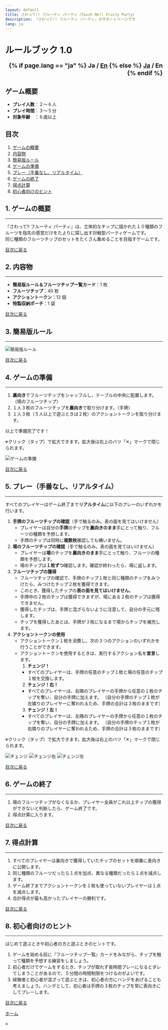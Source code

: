 ```yaml
---
layout: default
title: さわって!! フルーティ パーティ（Touch Me!! Fruity Party）
description: 『さわって!! フルーティ パーティ』のサポートページです
lang: ja
---
```


# **ルールブック 1.0**

<div style="text-align: right; font-size: 1.2rem; font-weight: bold;">
  {% if page.lang == "ja" %}
    <span>Ja / <a href="{{site.baseurl}}{% link _games/touch-me-fruity-party-en.md %}">En</a></span>
  {% else %}
    <span><a href="{{site.baseurl}}{% link _games/touch-me-fruity-party.md %}">Ja</a> / En</span>
  {% endif %}
</div>

## **ゲーム概要**

- **プレイ人数**：２～６人
- **プレイ時間**：３～５分
- **対象年齢**　：６歳以上

## **目次**

1. [ゲームの概要](#1-ゲームの概要)
2. [内容物](#2-内容物)
3. [簡易版ルール](#3-簡易版ルール)
4. [ゲームの準備](#4-ゲームの準備)
5. [プレー（手番なし、リアルタイム）](#5-プレー手番なしリアルタイム)
6. [ゲームの終了](#6-ゲームの終了)
7. [得点計算](#7-得点計算)
8. [初心者向けのヒント](#8-初心者向けのヒント)

## **1. ゲームの概要**

---

『さわって!! フルーティ パーティ』は、立体的なチップに描かれた１０種類のフルーツを指先の感覚だけをたよりに探し出す対戦型パーティゲームです。  
同じ種類のフルーツチップのセットをたくさん集めることを目指すゲームです。

[目次に戻る](#目次)

## **2. 内容物**

---

- **簡易版ルール＆フルーツチップ一覧カード**：1 枚
- **フルーツチップ**：40 枚
- **アクショントークン**：12 個
- **特製収納ポーチ**：1 袋

[目次に戻る](#目次)

## **3. 簡易版ルール**

---

<div class="img-container">
    <img src="{{site.baseurl}}/assets/img/simple-rule-book-touch-me.jpg" alt="簡易版ルール">
</div>

[目次に戻る](#目次)

## **4. ゲームの準備**

---

1. **裏向き**でフルーツチップをシャッフルし、テーブルの中央に配置します。（場のフルーツチップ）
2. １人３枚のフルーツチップを**裏向き**で取り分けます。（手牌）
3. １人３枚（５人以上で遊ぶときは２枚）のアクショントークンを取り分けます。

以上で準備完了です！

※クリック（タップ）で拡大できます。拡大後は右上のバツ「✕」マークで閉じられます。

<div class="img-container">
  <img src="{{site.baseurl}}/assets/img/ゲームの準備-touch-me.jpg" alt="ゲームの準備" onclick="openModal(this.src)">
</div>

[目次に戻る](#目次)

## **5. プレー（手番なし、リアルタイム）**

---

すべてのプレイヤーはゲーム終了まで**リアルタイム**に以下のプレーのいずれかを行います。

1. **手牌のフルーツチップの確認**（手で触るのみ。表の面を見てはいけません）
   - プレイヤーは自分の**手牌**のチップを**裏向きのまま**手にとって触り、フルーツの種類を予想します。
   - 手牌のチップは同時に**複数枚**確認しても構いません。
2. **場のフルーツチップの確認**（手で触るのみ。表の面を見てはいけません）
   - プレイヤーは**場**のチップを**裏向きのまま**手にとって触り、フルーツの種類を予想します。
   - 場のチップは**１枚ずつ**確認します。確認が終わったら、場に返します。
3. **フルーツチップの獲得**
   - フルーツチップの確認で、手牌のチップ１枚と同じ種類のチップをみつけたら、みつけたチップ２枚を獲得できます。
   - このとき、獲得したチップの**表の面を見てはいけません**。
   - 手牌中の２枚のチップは獲得できますが、場にある２枚のチップは獲得できません。
   - 獲得したチップは、手牌と混ざらないように注意して、自分の手元に残します。
   - チップを獲得したあとは、手牌が３枚になるまで場からチップを補充します。
4. **アクショントークンの使用**
   - アクショントークン１枚を消費し、次の３つのアクションのいずれかを行うことができます。
   - アクショントークンを使用するときは、実行するアクション名を**宣言**します。
     1. **チェンジ！**
     - すべてのプレイヤーは、手牌の任意のチップ１枚と場の任意のチップ１枚を交換します。
     2. **チェンジ！右！**
     - すべてのプレイヤーは、右隣のプレイヤーの手牌から任意の１枚のチップを奪い、自分の手牌に加えます。
       （自分の手牌のチップ１枚が左隣りのプレイヤーに奪われるため、手牌の合計は３枚のままです）
     3. **チェンジ！左！**
     - すべてのプレイヤーは、左隣のプレイヤーの手牌から任意の１枚のチップを奪い、自分の手牌に加えます。
       （自分の手牌のチップ１枚が右隣りのプレイヤーに奪われるため、手牌の合計は３枚のままです）

※クリック（タップ）で拡大できます。拡大後は右上のバツ「✕」マークで閉じられます。

<div class="img-container">
  <img src="{{site.baseurl}}/assets/img/チェンジ.jpg" alt="チェンジ" onclick="openModal(this.src)">
  <img src="{{site.baseurl}}/assets/img/チェンジ右.jpg" alt="チェンジ右" onclick="openModal(this.src)">
  <img src="{{site.baseurl}}/assets/img/チェンジ左.jpg" alt="チェンジ左" onclick="openModal(this.src)">
</div>

[目次に戻る](#目次)

## **6. ゲームの終了**

---

1. 場のフルーツチップがなくなるか、プレイヤー全員がこれ以上チップの獲得ができないと判断したら、ゲーム終了です。
2. 得点計算に入ります。

[目次に戻る](#目次)

## **7. 得点計算**

---

1. すべてのプレイヤーは裏向きで獲得していたチップのセットを順番に表向きに公開します。
2. 同じ種類のフルーツだったら１点を加点、異なる種類だったら１点を減点します。
3. ゲーム終了までアクショントークンを１枚も使っていないプレイヤーは１点を減点します。
4. 合計得点が最も高かったプレイヤーの勝利です。

[目次に戻る](#目次)

## **8. 初心者向けのヒント**

---

はじめて遊ぶときや初心者の方と遊ぶときのヒントです。

1. ゲームを始める前に『フルーツチップ一覧』カードをみながら、チップを触って種類を予想する練習をしましょう。
2. 初心者だけでゲームをするとき、チップが取れず長時間プレーになるとダレてしまうことがあるので、５分間の時間制限をつけるのがよいです。
3. 経験者と初心者が混ざって遊ぶときは、初心者の方にハンデをあげることも考えましょう。ハンデとして、初心者は手牌の３枚のチップを常に表向きにしてプレーします。

[目次に戻る](#目次)

[ホーム](./)

<!-- モーダル表示用の要素 -->
<div id="imgModal" class="modal" onclick="closeModal()">
  <span class="close">&times;</span>
  <img class="modal-content" id="modalImage">
</div>

